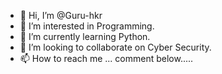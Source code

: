 - 👋 Hi, I’m @Guru-hkr
- 👀 I’m interested in Programming.
- 🌱 I’m currently learning Python.
- 💞️ I’m looking to collaborate on Cyber Security.
- 📫 How to reach me ... comment below.....

<!---
Guru-hkr/Guru-hkr is a ✨ special ✨ repository because its `README.md` (this file) appears on your GitHub profile.
You can click the Preview link to take a look at your changes.
--->
